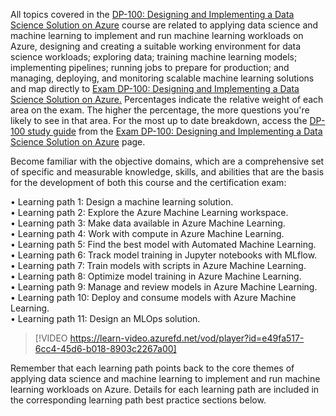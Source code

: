 All topics covered in the [DP-100: Designing and Implementing a Data Science Solution on Azure](https://aka.ms/DP100exam) course are related to applying data science and machine learning to implement and run machine learning workloads on Azure, designing and creating a suitable working environment for data science workloads; exploring data; training machine learning models; implementing pipelines; running jobs to prepare for production; and managing, deploying, and monitoring scalable machine learning solutions and map directly to [Exam DP-100: Designing and Implementing a Data Science Solution on Azure.](https://aka.ms/DP100exam) Percentages indicate the relative weight of each area on the exam. The higher the percentage, the more questions you're likely to see in that area. For the most up to date breakdown, access the [DP-100 study guide](https://aka.ms/DP100-StudyGuide) from the [Exam DP-100: Designing and Implementing a Data Science Solution on Azure](https://aka.ms/DP100exam) page.

Become familiar with the objective domains, which are a comprehensive set of specific and measurable knowledge, skills, and abilities that are the basis for the development of both this course and the certification exam:

•   Learning path 1: Design a machine learning solution.<br>
•	Learning path 2: Explore the Azure Machine Learning workspace.<br>
•	Learning path 3: Make data available in Azure Machine Learning.<br>
•	Learning path 4: Work with compute in Azure Machine Learning.<br>
•	Learning path 5: Find the best model with Automated Machine Learning.<br>
•	Learning path 6: Track model training in Jupyter notebooks with MLflow.<br>
•	Learning path 7: Train models with scripts in Azure Machine Learning.<br>
•	Learning path 8: Optimize model training in Azure Machine Learning.<br>
•	Learning path 9: Manage and review models in Azure Machine Learning.<br>
•	Learning path 10: Deploy and consume models with Azure Machine Learning.<br>
•	Learning path 11: Design an MLOps solution.

> [!VIDEO https://learn-video.azurefd.net/vod/player?id=e49fa517-6cc4-45d6-b018-8903c2267a00]

Remember that each learning path points back to the core themes of applying data science and machine learning to implement and run machine learning workloads on Azure. Details for each learning path are included in the corresponding learning path best practice sections below.
